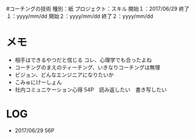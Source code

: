 #コーチングの技術
種別：紙
プロジェクト：スキル
開始１：2017/06/29
終了１：yyyy/mm/dd
開始２：yyyy/mm/dd
終了２：yyyy/mm/dd

# メモ
- 相手はできるやつだと信じる コレ、心理学でも合ったよね
- コーチングのまえのティーチング、いきなりコーチングは無理
- ビジョン、どんなエンジニアになりたいか
- こみゅにけーしょん
- 社内コミュニケーション心得 54P　読み返したい　書き写したい


# LOG
- 2017/06/29 56P

